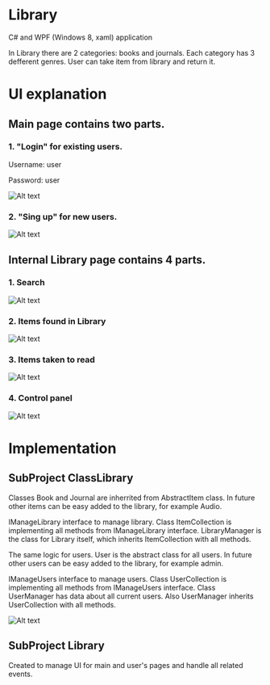 # Library
C# and WPF (Windows 8, xaml) application 

In Library there are 2 categories: books and journals. Each category has 3 defferent genres. User can take item from library and return it. 


# UI explanation

## Main page contains two parts. 

### 1. "Login" for existing users.

Username: user

Password: user

![Alt text](https://github.com/olgush/Library/blob/master/Library/Assets/screenshot1.JPG "Login")

### 2. "Sing up" for new users.

![Alt text](https://github.com/olgush/Library/blob/master/Library/Assets/screenshot2.JPG "SingUp")



## Internal Library page contains 4 parts. 

### 1. Search

![Alt text](https://github.com/olgush/Library/blob/master/Library/Assets/screenshot3.JPG "Search")

### 2. Items found in Library

![Alt text](https://github.com/olgush/Library/blob/master/Library/Assets/screenshot4.JPG "Library")

### 3. Items taken to read

![Alt text](https://github.com/olgush/Library/blob/master/Library/Assets/screenshot5.JPG "TakenItems")

### 4. Control panel

![Alt text](https://github.com/olgush/Library/blob/master/Library/Assets/screenshot6.JPG "Menu")



# Implementation

## SubProject ClassLibrary
Classes Book and Journal are inherrited from AbstractItem class. In future other items can be easy added to the library, for example Audio.

IManageLibrary interface to manage library. Class ItemCollection is implementing all methods from IManageLibrary interface.
LibraryManager is the class for Library itself, which inherits ItemCollection with all methods.


The same logic for users. User is the abstract class for all users. In future other users can be easy added to the library, for example admin.

IManageUsers interface to manage users. Class UserCollection is implementing all methods from IManageUsers interface.
Class UserManager has data about all current users. Also UserManager inherits UserCollection with all methods.

![Alt text](https://github.com/olgush/Library/blob/master/Library/Assets/screenshot7.JPG "ClassLibarary")

## SubProject Library

Created to manage UI for main and user's pages and handle all related events.




